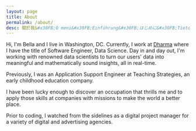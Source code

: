 ```yaml
---
layout: page
title: About
permalink: /about/
desc: 關於我&#x30FB;O meni&#x30FB;Einführung&#x30FB;はじめに&#x30FB;Tietoja minusta
---
```


Hi, I'm Bella and I live in Washington, DC. Currently, I work at [Dharma](http://www.dharma.ai/) where I have the title of Software Engineer, Data Science. Day in and day out, I'm working with renowned data scientists to turn our users' data into meaningful and mathematically sound insights, all in real-time.

Previously, I was an Application Support Engineer at Teaching Strategies, an early childhood education company.

I have been lucky enough to discover an occupation that thrills me and to apply those skills at companies with missions to make the world a better place.

Prior to coding, I watched from the sidelines as a digital project manager for a variety of digital and advertising agencies.
